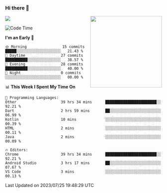 ### Hi there 👋

![](https://metrics.lecoq.io/itaowu?template=classic&config.timezone=Asia%2FShanghai)
<img align='right' src="https://media.giphy.com/media/M9gbBd9nbDrOTu1Mqx/giphy.gif" width="230">

<!--START_SECTION:waka-->
![Code Time](http://img.shields.io/badge/Code%20Time-297%20hrs%201%20min-blue)

**I'm an Early 🐤** 

```text
🌞 Morning                15 commits          █████░░░░░░░░░░░░░░░░░░░░   21.43 % 
🌆 Daytime                27 commits          ██████████░░░░░░░░░░░░░░░   38.57 % 
🌃 Evening                28 commits          ██████████░░░░░░░░░░░░░░░   40.00 % 
🌙 Night                  0 commits           ░░░░░░░░░░░░░░░░░░░░░░░░░   00.00 % 
```


📊 **This Week I Spent My Time On** 

```text
💬 Programming Languages: 
Other                    39 hrs 34 mins      ███████████████████████░░   92.21 % 
Dart                     2 hrs 59 mins       ██░░░░░░░░░░░░░░░░░░░░░░░   06.99 % 
Kotlin                   10 mins             ░░░░░░░░░░░░░░░░░░░░░░░░░   00.39 % 
HTML                     2 mins              ░░░░░░░░░░░░░░░░░░░░░░░░░   00.11 % 
Java                     2 mins              ░░░░░░░░░░░░░░░░░░░░░░░░░   00.09 % 

🔥 Editors: 
Chrome                   39 hrs 34 mins      ███████████████████████░░   92.21 % 
Android Studio           3 hrs 17 mins       ██░░░░░░░░░░░░░░░░░░░░░░░   07.67 % 
VS Code                  3 mins              ░░░░░░░░░░░░░░░░░░░░░░░░░   00.13 % 
```


 Last Updated on 2023/07/25 19:48:29 UTC
<!--END_SECTION:waka-->

<!--
**itaowu/itaowu** is a ✨ _special_ ✨ repository because its `README.md` (this file) appears on your GitHub profile.

Here are some ideas to get you started:

- 🔭 I’m currently working on ...
- 🌱 I’m currently learning ...
- 👯 I’m looking to collaborate on ...
- 🤔 I’m looking for help with ...
- 💬 Ask me about ...
- 📫 How to reach me: ...
- 😄 Pronouns: ...
- ⚡ Fun fact: ...
-->
